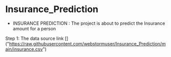 # Insurance_Prediction

 * INSURANCE PREDICTION : 
   The project is about to predict the Insurance amount for a person 
   
  Step 1: 
     The data source link  [] ("https://raw.githubusercontent.com/webstormuser/Insurance_Prediction/main/insurance.csv")
